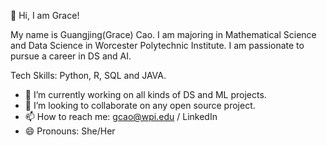 👋 Hi, I am Grace! 

My name is Guangjing(Grace) Cao. I am majoring in Mathematical Science and Data Science in Worcester Polytechnic Institute.
I am passionate to pursue a career in DS and AI.

Tech Skills:
Python, R, SQL and JAVA.

- 🔭 I’m currently working on all kinds of DS and ML projects.
- 👯 I’m looking to collaborate on any open source project.
- 📫 How to reach me: gcao@wpi.edu / LinkedIn
- 😄 Pronouns: She/Her
